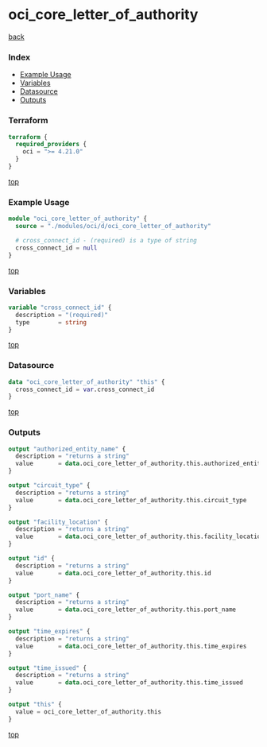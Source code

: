 # oci_core_letter_of_authority

[back](../oci.md)

### Index

- [Example Usage](#example-usage)
- [Variables](#variables)
- [Datasource](#datasource)
- [Outputs](#outputs)

### Terraform

```terraform
terraform {
  required_providers {
    oci = ">= 4.21.0"
  }
}
```

[top](#index)

### Example Usage

```terraform
module "oci_core_letter_of_authority" {
  source = "./modules/oci/d/oci_core_letter_of_authority"

  # cross_connect_id - (required) is a type of string
  cross_connect_id = null
}
```

[top](#index)

### Variables

```terraform
variable "cross_connect_id" {
  description = "(required)"
  type        = string
}
```

[top](#index)

### Datasource

```terraform
data "oci_core_letter_of_authority" "this" {
  cross_connect_id = var.cross_connect_id
}
```

[top](#index)

### Outputs

```terraform
output "authorized_entity_name" {
  description = "returns a string"
  value       = data.oci_core_letter_of_authority.this.authorized_entity_name
}

output "circuit_type" {
  description = "returns a string"
  value       = data.oci_core_letter_of_authority.this.circuit_type
}

output "facility_location" {
  description = "returns a string"
  value       = data.oci_core_letter_of_authority.this.facility_location
}

output "id" {
  description = "returns a string"
  value       = data.oci_core_letter_of_authority.this.id
}

output "port_name" {
  description = "returns a string"
  value       = data.oci_core_letter_of_authority.this.port_name
}

output "time_expires" {
  description = "returns a string"
  value       = data.oci_core_letter_of_authority.this.time_expires
}

output "time_issued" {
  description = "returns a string"
  value       = data.oci_core_letter_of_authority.this.time_issued
}

output "this" {
  value = oci_core_letter_of_authority.this
}
```

[top](#index)